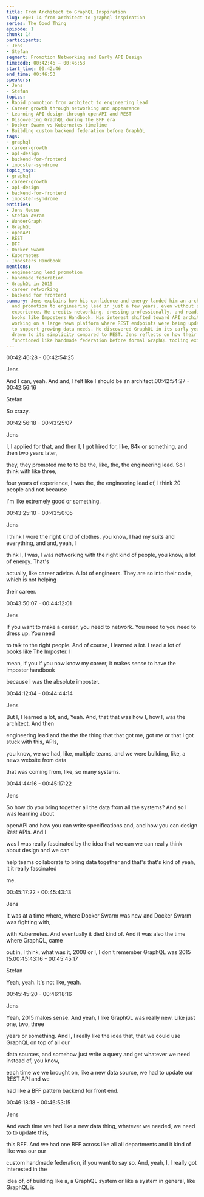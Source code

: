 ```yaml
---
title: From Architect to GraphQL Inspiration
slug: ep01-14-from-architect-to-graphql-inspiration
series: The Good Thing
episode: 1
chunk: 14
participants:
- Jens
- Stefan
segment: Promotion Networking and Early API Design
timecode: 00:42:46 – 00:46:53
start_time: 00:42:46
end_time: 00:46:53
speakers:
- Jens
- Stefan
topics:
- Rapid promotion from architect to engineering lead
- Career growth through networking and appearance
- Learning API design through openAPI and REST
- Discovering GraphQL during the BFF era
- Docker Swarm vs Kubernetes timeline
- Building custom backend federation before GraphQL
tags:
- graphql
- career-growth
- api-design
- backend-for-frontend
- imposter-syndrome
topic_tags:
- graphql
- career-growth
- api-design
- backend-for-frontend
- imposter-syndrome
entities:
- Jens Neuse
- Stefan Avram
- WunderGraph
- GraphQL
- openAPI
- REST
- BFF
- Docker Swarm
- Kubernetes
- Imposters Handbook
mentions:
- engineering lead promotion
- handmade federation
- GraphQL in 2015
- career networking
- backend for frontend
summary: Jens explains how his confidence and energy landed him an architect role
  and promotion to engineering lead in just a few years, even without senior-level
  experience. He credits networking, dressing professionally, and reading foundational
  books like Imposters Handbook. His interest shifted toward API architecture while
  working on a large news platform where REST endpoints were being updated repeatedly
  to support growing data needs. He discovered GraphQL in its early years and was
  drawn to its simplicity compared to REST. Jens reflects on how their BFF pattern
  functioned like handmade federation before formal GraphQL tooling existed.
---
```



00:42:46:28 - 00:42:54:25

Jens

And I can, yeah. And and, I felt like I should be an architect.00:42:54:27 - 00:42:56:16

Stefan

So crazy.

00:42:56:18 - 00:43:25:07

Jens

I, I applied for that, and then I, I got hired for, like, 84k or something, and then two years later,

they, they promoted me to to be the, like, the, the engineering lead. So I think with like three,

four years of experience, I was the, the engineering lead of, I think 20 people and not because

I'm like extremely good or something.

00:43:25:10 - 00:43:50:05

Jens

I think I wore the right kind of clothes, you know, I had my suits and everything, and and, yeah, I

think I, I was, I was networking with the right kind of people, you know, a lot of energy. That's

actually, like career advice. A lot of engineers. They are so into their code, which is not helping

their career.

00:43:50:07 - 00:44:12:01

Jens

If you want to make a career, you need to network. You need to you need to dress up. You need

to talk to the right people. And of course, I learned a lot. I read a lot of books like The Imposter. I

mean, if you if you now know my career, it makes sense to have the imposter handbook

because I was the absolute imposter.

00:44:12:04 - 00:44:44:14

Jens

But I, I learned a lot, and, Yeah. And, that that was how I, how I, was the architect. And then

engineering lead and the the the thing that that got me, got me or that I got stuck with this, APIs,

you know, we we had, like, multiple teams, and we were building, like, a news website from data

that was coming from, like, so many systems.

00:44:44:16 - 00:45:17:22

Jens

So how do you bring together all the data from all the systems? And so I was learning about

openAPI and how you can write specifications and, and how you can design Rest APIs. And I

was I was really fascinated by the idea that we can we can really think about design and we can

help teams collaborate to bring data together and that's that's kind of yeah, it it really fascinated

me.

00:45:17:22 - 00:45:43:13

Jens

It was at a time where, where Docker Swarm was new and Docker Swarm was fighting with,

with Kubernetes. And eventually it died kind of. And it was also the time where GraphQL, came

out in, I think, what was it, 2008 or I, I don't remember GraphQL was 2015 15.00:45:43:16 - 00:45:45:17

Stefan

Yeah, yeah. It's not like, yeah.

00:45:45:20 - 00:46:18:16

Jens

Yeah, 2015 makes sense. And yeah, I like GraphQL was really new. Like just one, two, three

years or something. And I, I really like the idea that, that we could use GraphQL on top of all our

data sources, and somehow just write a query and get whatever we need instead of, you know,

each time we we brought on, like a new data source, we had to update our REST API and we

had like a BFF pattern backend for front end.

00:46:18:18 - 00:46:53:15

Jens

And each time we had like a new data thing, whatever we needed, we need to to update this,

this BFF. And we had one BFF across like all all departments and it kind of like was our our

custom handmade federation, if you want to say so. And, yeah, I, I really got interested in the

idea of, of building like a, a GraphQL system or like a system in general, like GraphQL is

